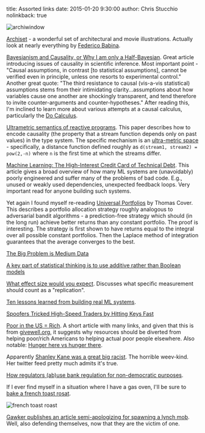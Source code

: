 title: Assorted links
date: 2015-01-20 9:30:00
author: Chris Stucchio
nolinkback: true

![archiwindow](http://payload246.cargocollective.com/1/13/424998/7220369/01_the-shining-01_905.jpg)

[Archiset](http://federicobabina.com/ARCHISET) - a wonderful set of architectural and movie illustrations. Actually look at nearly everything by [Federico Babina](http://federicobabina.com/).

[Bayesianism and Causality, or Why I am only a Half-Bayesian](http://ftp.cs.ucla.edu/pub/stat_ser/r284-reprint.pdf). Great article introducing issues of causality in scientific inference. Most important point - "Causal assumptions, in contrast [to statistical assumptions], cannot be verified even in principle, unless one resorts to experimental control." Another great quote: "The third resistance to causal (vis-a-vis statistical) assumptions stems from their intimidating clarity...assumptions about how variables cause one another are shockingly transparent, and tend therefore to invite counter-arguments and counter-hypotheses." After reading this, I'm inclined to learn more about various attempts at a causal calculus, particularly the [Do Calculus](http://arxiv.org/pdf/1305.5506v1.pdf).

[Ultrametric semantics of reactive programs](http://research.microsoft.com/pubs/135433/frp-lics11.pdf). This paper describes how to encode causality (the property that a stream function depends only on past values) in the type system. The specific mechanism is an [ultra-metric space](https://en.wikipedia.org/wiki/Ultrametric_space) - specifically, a distance function defined roughly as `d(stream1, stream2) = pow(2,-n)` where `n` is the first time at which the streams differ.

[Machine Learning: The High-Interest Credit Card of Technical Debt](https://static.googleusercontent.com/media/research.google.com/en//pubs/archive/43146.pdf). This article gives a broad overview of how many ML systems are (unavoidably) poorly engineered and suffer many of the problems of bad code. E.g., unused or weakly used dependencies, unexpected feedback loops. Very important read for anyone building such systems.

Yet again I found myself re-reading [Universal Portfolios](http://www-isl.stanford.edu/~cover/papers/paper93.pdf) by Thomas Cover. This describes a portfolio allocation strategy roughly analogous to adversarial bandit algorithms - a prediction-free strategy which should (in the long run) achieve better returns than any constant portfolio. The proof is interesting. The strategy is first shown to have returns equal to the integral over all possible constant portfolios. Then the Laplace method of integration guarantees that the average converges to the best.

[The Big Problem is Medium Data](http://highscalability.com/blog/2014/12/17/the-big-problem-is-medium-data.html)

[A key part of statistical thinking is to use additive rather than Boolean models](http://andrewgelman.com/2014/12/18/key-part-statistical-thinking-use-additive-rather-boolean-models/)

[What effect size would you expect](http://blog.dansimons.com/2013/03/what-effect-size-would-you-expect.html). Discusses what specific measurement should count as a "replication".

[Ten lessons learned from building real ML systems](http://technocalifornia.blogspot.in/2014/12/ten-lessons-learned-from-building-real.html).

[Spoofers Tricked High-Speed Traders by Hitting Keys Fast](http://www.bloombergview.com/articles/2015-01-13/spoofers-tricked-highspeed-traders-by-hitting-keys-fast)

[Poor in the US = Rich](http://blog.givewell.org/2009/11/27/poor-in-the-us-rich/). A short article with many links, and given that this is from [givewell.org](http://givewell.org), it suggests why resources should be diverted from helping poor/rich Americans to helping actual poor people elsewhere. Also notable: [Hunger here vs hunger there](http://blog.givewell.org/2009/11/26/hunger-here-vs-hunger-there/).

Apparently [Shanley Kane was a great big racist](http://www.breitbart.com/london/2015/01/17/i-taught-shanley-kane-how-to-troll-and-im-sincerely-sorry/). The horrible weev-kind. Her twitter feed pretty much admits it's true.

[How regulators (ab)use bank regulation for non-democratic purposes](http://dailycaller.com/2015/01/14/audio-tapes-reveal-how-federal-regulators-shut-down-gun-store-owners-bank-accounts/).

If I ever find myself in a situation where I have a gas oven, I'll be sure to [bake a french toast rosat](https://imgur.com/gallery/MPQDR).

![french toast roast](https://i.imgur.com/molopdl.jpg)

[Gawker publishes an article semi-apologizing for spawning a lynch mob](http://gawker.com/justine-sacco-is-good-at-her-job-and-how-i-came-to-pea-1653022326). Well, also defending themselves, now that they are the victim of one.

